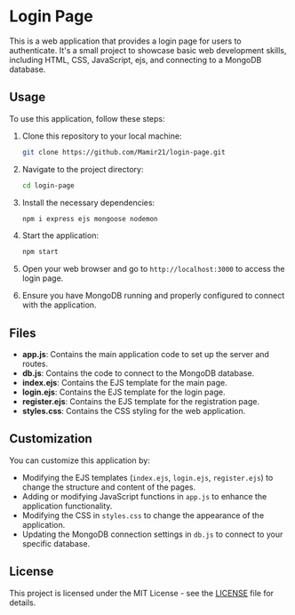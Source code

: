 # Login Page

This is a web application that provides a login page for users to authenticate. It's a small project to showcase basic web development skills, including HTML, CSS, JavaScript, ejs, and connecting to a MongoDB database.

## Usage

To use this application, follow these steps:

1. Clone this repository to your local machine:

    ```bash
    git clone https://github.com/Mamir21/login-page.git
    ```

2. Navigate to the project directory:

    ```bash
    cd login-page
    ```

3. Install the necessary dependencies:

    ```bash
    npm i express ejs mongoose nodemon
    ```

4. Start the application:

    ```bash
    npm start
    ```

5. Open your web browser and go to `http://localhost:3000` to access the login page.

6. Ensure you have MongoDB running and properly configured to connect with the application.

## Files

- **app.js**: Contains the main application code to set up the server and routes.
- **db.js**: Contains the code to connect to the MongoDB database.
- **index.ejs**: Contains the EJS template for the main page.
- **login.ejs**: Contains the EJS template for the login page.
- **register.ejs**: Contains the EJS template for the registration page.
- **styles.css**: Contains the CSS styling for the web application.

## Customization

You can customize this application by:

- Modifying the EJS templates (`index.ejs`, `login.ejs`, `register.ejs`) to change the structure and content of the pages.
- Adding or modifying JavaScript functions in `app.js` to enhance the application functionality.
- Modifying the CSS in `styles.css` to change the appearance of the application.
- Updating the MongoDB connection settings in `db.js` to connect to your specific database.

## License

This project is licensed under the MIT License - see the [LICENSE](LICENSE) file for details.
